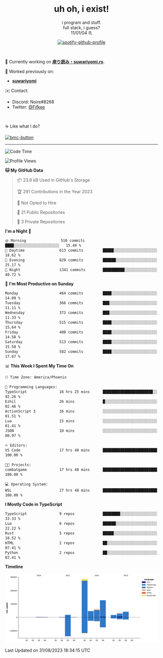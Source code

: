 <!--
**Nowaaru/nowaaru** is a ✨ _special_ ✨ repository because its `README.md` (this file) appears on your GitHub profile.

Here are some ideas to get you started:

- 🔭 I’m currently working on ...
- 🌱 I’m currently learning ...
- 👯 I’m looking to collaborate on ...
- 🤔 I’m looking for help with ...
- 💬 Ask me about ...
- 📫 How to reach me: ...
- 😄 Pronouns: ...
- ⚡ Fun fact: ...
-->

<h1 align="center"> uh oh, i exist!</h1>

<p align="center">
  i program and stuff.<br/>
  full stack, i guess?<br/>
  11/01/04 ♏ 
</p>

<!--
<p align="center">
╭──────────────────────────╮<br/>
│                        <a href="https://open.spotify.com/track/5iY3ZEHlQGFosdnROBDIg7?si=d7fd7fe8c7a747a1">Lavender</a>                      │<br/>
│               <a href="https://open.spotify.com/artist/6oeSQ4qmDQ7n89Rdt6tLLn?si=2773a05ce8b94a6c"><code>Rav</code></a>, <a href="https://open.spotify.com/artist/3vxcGARzVb3sETtt0Jxp7v?si=a4d26afacb46454f"><code>Kill Bill: The Rapper</code></a>               │<br/>
│             00:29 <a href="https://www.youtube.com/watch?v=dQw4w9WgXcQ">━━⬤</a>─────── 02:19              │<br/>
╰──────────────────────────╯<br/>
</p>
-->

<div align="center">

[![spotify-github-profile](https://spotify-github-profile.vercel.app/api/view?uid=fifkee&cover_image=true&theme=novatorem&bar_color=53b14f&bar_color_cover=true)](https://spotify-github-profile.vercel.app/api/view?uid=fifkee&redirect=true)

</div>
<br />

🦀 Currently working on **[座り読み・suwariyomi.rs](https://github.com/Nowaaru/suwariyomi.rs)**.

💫 Worked previously on: 
- **[suwariyomi](https://github.com/Nowaaru/suwariyomi)**



✉️ Contact:
- Discord: Noire#8268
- Twitter: <a href=https://twitter.com/@Fifkee>@Fifkee</a>

<br />

☕ Like what I do?

<a href="https://www.buymeacoffee.com/noire">
<img width="136" alt="bmc-button" src="https://user-images.githubusercontent.com/16274568/185726271-65d08167-e68c-49b1-bc12-8813b73cf0c0.png"></a>


---

<!--START_SECTION:waka-->
![Code Time](http://img.shields.io/badge/Code%20Time-579%20hrs%2010%20mins-blue)

![Profile Views](http://img.shields.io/badge/Profile%20Views-0-blue)

**🐱 My GitHub Data** 

> 📦 23.8 kB Used in GitHub's Storage 
 > 
> 🏆 291 Contributions in the Year 2023
 > 
> 🚫 Not Opted to Hire
 > 
> 📜 21 Public Repositories 
 > 
> 🔑 3 Private Repositories 
 > 
**I'm a Night 🦉** 

```text
🌞 Morning                510 commits         ████░░░░░░░░░░░░░░░░░░░░░   15.49 % 
🌆 Daytime                613 commits         █████░░░░░░░░░░░░░░░░░░░░   18.62 % 
🌃 Evening                829 commits         ██████░░░░░░░░░░░░░░░░░░░   25.17 % 
🌙 Night                  1341 commits        ██████████░░░░░░░░░░░░░░░   40.72 % 
```
📅 **I'm Most Productive on Sunday** 

```text
Monday                   464 commits         ████░░░░░░░░░░░░░░░░░░░░░   14.09 % 
Tuesday                  366 commits         ███░░░░░░░░░░░░░░░░░░░░░░   11.11 % 
Wednesday                373 commits         ███░░░░░░░░░░░░░░░░░░░░░░   11.33 % 
Thursday                 515 commits         ████░░░░░░░░░░░░░░░░░░░░░   15.64 % 
Friday                   480 commits         ████░░░░░░░░░░░░░░░░░░░░░   14.58 % 
Saturday                 513 commits         ████░░░░░░░░░░░░░░░░░░░░░   15.58 % 
Sunday                   582 commits         ████░░░░░░░░░░░░░░░░░░░░░   17.67 % 
```


📊 **This Week I Spent My Time On** 

```text
🕑︎ Time Zone: America/Phoenix

💬 Programming Languages: 
TypeScript               16 hrs 25 mins      ███████████████████████░░   92.26 % 
Ezhil                    26 mins             █░░░░░░░░░░░░░░░░░░░░░░░░   02.46 % 
ActionScript 3           16 mins             ░░░░░░░░░░░░░░░░░░░░░░░░░   01.51 % 
Lua                      15 mins             ░░░░░░░░░░░░░░░░░░░░░░░░░   01.41 % 
JSON                     10 mins             ░░░░░░░░░░░░░░░░░░░░░░░░░   00.97 % 

🔥 Editors: 
VS Code                  17 hrs 48 mins      █████████████████████████   100.00 % 

🐱‍💻 Projects: 
combatgame               17 hrs 48 mins      █████████████████████████   100.00 % 

💻 Operating System: 
WSL                      17 hrs 48 mins      █████████████████████████   100.00 % 
```

**I Mostly Code in TypeScript** 

```text
TypeScript               9 repos             ████████░░░░░░░░░░░░░░░░░   33.33 % 
Lua                      6 repos             ██████░░░░░░░░░░░░░░░░░░░   22.22 % 
Rust                     5 repos             █████░░░░░░░░░░░░░░░░░░░░   18.52 % 
HTML                     2 repos             ██░░░░░░░░░░░░░░░░░░░░░░░   07.41 % 
Python                   2 repos             ██░░░░░░░░░░░░░░░░░░░░░░░   07.41 % 
```



**Timeline**

![Lines of Code chart](https://raw.githubusercontent.com/Nowaaru/Nowaaru/main/assets/bar_graph.png)


 Last Updated on 31/08/2023 18:34:15 UTC
<!--END_SECTION:waka-->

<!--
[![Nowaaru's GitHub stats](https://github-readme-stats.vercel.app/api?username=Nowaaru&theme=dracula&show_icons=true)](https://github.com/anuraghazra/github-readme-stats)

[![Top Langs](https://github-readme-stats.vercel.app/api/top-langs/?username=Nowaaru&layout=compact&theme=dracula)](https://github.com/anuraghazra/github-readme-stats)
-->
